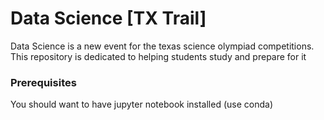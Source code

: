 # Data Science [TX Trail]

Data Science is a new event for the texas science olympiad competitions. This repository is dedicated to helping students study and prepare for it

### Prerequisites

You should want to have jupyter notebook installed (use conda)
